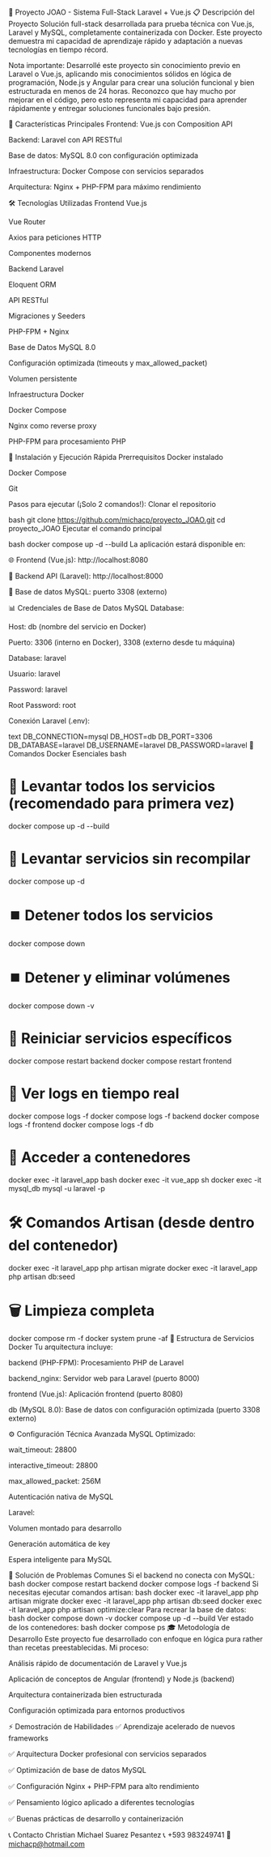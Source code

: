 🚀 Proyecto JOAO - Sistema Full-Stack Laravel + Vue.js
📋 Descripción del Proyecto
Solución full-stack desarrollada para prueba técnica con Vue.js, Laravel y MySQL, completamente containerizada con Docker. Este proyecto demuestra mi capacidad de aprendizaje rápido y adaptación a nuevas tecnologías en tiempo récord.

Nota importante: Desarrollé este proyecto sin conocimiento previo en Laravel o Vue.js, aplicando mis conocimientos sólidos en lógica de programación, Node.js y Angular para crear una solución funcional y bien estructurada en menos de 24 horas. Reconozco que hay mucho por mejorar en el código, pero esto representa mi capacidad para aprender rápidamente y entregar soluciones funcionales bajo presión.

🎯 Características Principales
Frontend: Vue.js con Composition API

Backend: Laravel con API RESTful

Base de datos: MySQL 8.0 con configuración optimizada

Infraestructura: Docker Compose con servicios separados

Arquitectura: Nginx + PHP-FPM para máximo rendimiento

🛠️ Tecnologías Utilizadas
Frontend
Vue.js

Vue Router

Axios para peticiones HTTP

Componentes modernos

Backend
Laravel

Eloquent ORM

API RESTful

Migraciones y Seeders

PHP-FPM + Nginx

Base de Datos
MySQL 8.0

Configuración optimizada (timeouts y max_allowed_packet)

Volumen persistente

Infraestructura
Docker

Docker Compose

Nginx como reverse proxy

PHP-FPM para procesamiento PHP

🚀 Instalación y Ejecución Rápida
Prerrequisitos
Docker instalado

Docker Compose

Git

Pasos para ejecutar (¡Solo 2 comandos!):
Clonar el repositorio

bash
git clone https://github.com/michacp/proyecto_JOAO.git
cd proyecto_JOAO
Ejecutar el comando principal

bash
docker compose up -d --build
La aplicación estará disponible en:

🌐 Frontend (Vue.js): http://localhost:8080

🔧 Backend API (Laravel): http://localhost:8000

🐬 Base de datos MySQL: puerto 3308 (externo)

📊 Credenciales de Base de Datos
MySQL Database:

Host: db (nombre del servicio en Docker)

Puerto: 3306 (interno en Docker), 3308 (externo desde tu máquina)

Database: laravel

Usuario: laravel

Password: laravel

Root Password: root

Conexión Laravel (.env):

text
DB_CONNECTION=mysql
DB_HOST=db
DB_PORT=3306
DB_DATABASE=laravel
DB_USERNAME=laravel
DB_PASSWORD=laravel
🎯 Comandos Docker Esenciales
bash
# 🚀 Levantar todos los servicios (recomendado para primera vez)
docker compose up -d --build

# 🚀 Levantar servicios sin recompilar
docker compose up -d

# ⏹️ Detener todos los servicios
docker compose down

# ⏹️ Detener y eliminar volúmenes
docker compose down -v

# 🔄 Reiniciar servicios específicos
docker compose restart backend
docker compose restart frontend

# 📜 Ver logs en tiempo real
docker compose logs -f
docker compose logs -f backend
docker compose logs -f frontend
docker compose logs -f db

# 🐚 Acceder a contenedores
docker exec -it laravel_app bash
docker exec -it vue_app sh
docker exec -it mysql_db mysql -u laravel -p

# 🛠️ Comandos Artisan (desde dentro del contenedor)
docker exec -it laravel_app php artisan migrate
docker exec -it laravel_app php artisan db:seed

# 🗑️ Limpieza completa
docker compose rm -f
docker system prune -af
🔧 Estructura de Servicios Docker
Tu arquitectura incluye:

backend (PHP-FPM): Procesamiento PHP de Laravel

backend_nginx: Servidor web para Laravel (puerto 8000)

frontend (Vue.js): Aplicación frontend (puerto 8080)

db (MySQL 8.0): Base de datos con configuración optimizada (puerto 3308 externo)

⚙️ Configuración Técnica Avanzada
MySQL Optimizado:

wait_timeout: 28800

interactive_timeout: 28800

max_allowed_packet: 256M

Autenticación nativa de MySQL

Laravel:

Volumen montado para desarrollo

Generación automática de key

Espera inteligente para MySQL

🐛 Solución de Problemas Comunes
Si el backend no conecta con MySQL:
bash
docker compose restart backend
docker compose logs -f backend
Si necesitas ejecutar comandos artisan:
bash
docker exec -it laravel_app php artisan migrate
docker exec -it laravel_app php artisan db:seed
docker exec -it laravel_app php artisan optimize:clear
Para recrear la base de datos:
bash
docker compose down -v
docker compose up -d --build
Ver estado de los contenedores:
bash
docker compose ps
🎓 Metodología de Desarrollo
Este proyecto fue desarrollado con enfoque en lógica pura rather than recetas preestablecidas. Mi proceso:

Análisis rápido de documentación de Laravel y Vue.js

Aplicación de conceptos de Angular (frontend) y Node.js (backend)

Arquitectura containerizada bien estructurada

Configuración optimizada para entornos productivos

⚡ Demostración de Habilidades
✅ Aprendizaje acelerado de nuevos frameworks

✅ Arquitectura Docker profesional con servicios separados

✅ Optimización de base de datos MySQL

✅ Configuración Nginx + PHP-FPM para alto rendimiento

✅ Pensamiento lógico aplicado a diferentes tecnologías

✅ Buenas prácticas de desarrollo y containerización

📞 Contacto
Christian Michael Suarez Pesantez
📞 +593 983249741
📧 michacp@hotmail.com